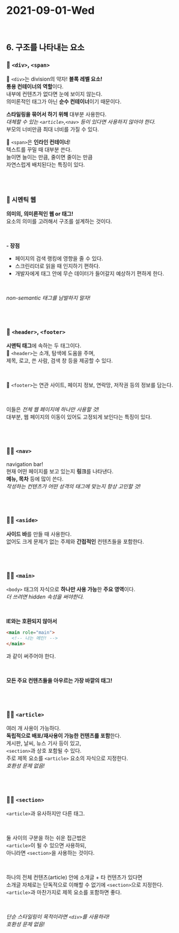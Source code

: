 # 2021-09-01-Wed

<br/>

## 6. 구조를 나타내는 요소

### 👶 `<div>`, `<span>`

💌 `<div>`는 division의 약자! **블록 레벨 요소!**  
**통용 컨테이너의 역할**이다.  
내부에 컨텐츠가 없다면 눈에 보이지 않는다.  
의미론적인 태그가 아닌 **순수 컨테이너**이기 때문이다.

**스타일링을 묶어서 하기 위해** 대부분 사용한다.  
_대체할 수 있는 `<article>`,`<nav>` 등이 있다면 사용하지 않아야 한다._  
부모의 너비만큼 최대 너비를 가질 수 있다.

💌 `<span>`은 **인라인 컨테이너**!  
텍스트를 꾸밀 때 대부분 쓴다.  
늘이면 늘이는 만큼, 줄이면 줄이는 만큼  
자연스럽게 배치된다는 특징이 있다.

<br/>
<br/>

### 👧 시멘틱 웹

**의미의, 의미론적인 웹 or 태그!**  
요소의 의미를 고려해서 구조를 설계하는 것이다.

<br/>

**- 장점**

- 페이지의 검색 랭킹에 영향을 줄 수 있다.
- 스크린리더로 읽을 때 인지하기 편하다.
- 개발자에게 태그 안에 무슨 데이터가 들어갈지 예상하기 편하게 한다.

<br/>

_non-semantic 태그를 남발하지 말자!_

<br/>
<br/>

### 🧑 `<header>`, `<footer>`

**시맨틱 태그**에 속하는 두 태그이다.  
💌 `<header>`는 소개, 탐색에 도움을 주며,  
제목, 로고, 쓴 사람, 검색 창 등을 제공할 수 있다.

<br/>

💌 `<footer>`는 연관 사이트, 페이지 정보, 연락망, 저작권 등의 정보를 담는다.

<br/>

이들은 _전체 웹 페이지에 하나만 사용할 것!_  
대부분, 웹 페이지의 이동이 있어도 고정되게 보인다는 특징이 있다.

<br/>
<br/>

### 👩‍🎓 `<nav>`

navigation bar!  
현재 어떤 페이지를 보고 있는지 **링크**를 나타낸다.  
**메뉴, 목차** 등에 많이 쓴다.  
_작성하는 컨텐츠가 어떤 성격의 태그에 맞는지 항상 고민할 것!_

<br/>
<br/>

### 👩‍💼 `<aside>`

**사이드 바**를 만들 때 사용한다.  
없어도 크게 문제가 없는 주제와 **간접적인** 컨텐츠들을 포함한다.

<br/>
<br/>

### 👩‍🔬 `<main>`

`<body>` 태그의 자식으로 **하나만 사용 가능**한 **주요 영역**이다.  
_더 쓰려면 hidden 속성을 써야한다._

<br/>

**IE와는 호환되지 않아서**

```html
<main role="main">
  <!-- 나는 메인! -->
</main>
```

과 같이 써주어야 한다.

<br/>

**모든 주요 컨텐츠들을 아우르는 가장 바깥의 태그!**

<br/>
<br/>

### 👩‍🎨 `<article>`

여러 개 사용이 가능하다.  
**독립적으로 배포/재사용이 가능한 컨텐츠를 포함**한다.  
게시판, 날씨, 뉴스 기사 등이 있고,  
`<section>`과 상호 포함될 수 있다.  
주로 제목 요소를 `<article>` 요소의 자식으로 지정한다.  
_호환성 문제 없음!_

<br/>
<br/>

### 👩‍✈️ `<section>`

`<article>`과 유사하지만 다른 태그.

<br/>

둘 사이의 구분을 하는 쉬운 접근법은  
`<article>`이 될 수 있으면 사용하되,  
아니라면 `<section>`을 사용하는 것이다.

<br/>

하나의 전체 컨텐츠(article) 안에 소개글 + 타 컨텐츠가 있다면  
소개글 자체로는 단독적으로 이해할 수 없기에 `<section>`으로 지정한다.  
`<article>`과 마찬가지로 제목 요소를 포함하면 좋다.

<br/>

_단순 스타일링이 목적이라면 `<div>`를 사용하라!_  
_호환성 문제 없음!_
